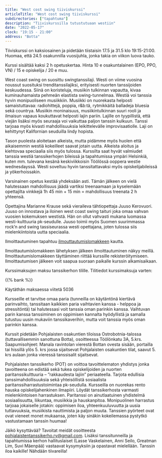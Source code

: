```yaml
---
title: "West cost swing tiiviskurssi"
articleTitle: "West cost swing tiiviskurssi"
subdirectories: ["tapahtuma"]
description: "Tiiviskurssilla tutustutuaan westiin"
date: "2022-05-17"
clock: "19:15 - 21:00"
address: "Botta"
---
```


Tiiviskurssi on kaksiosainen ja pidetään tiistaisin 17.5 ja 31.5 klo 19:15-21:00. Huomaa, että 24.5 osakunnilla vuosijuhla, jonka takia on viikon luova tauko.

Kurssi sisältää kaksi 2 h opetuskertaa. Hinta 10 e osakuntalainen (EPO, PPO, VN) / 15 e opiskelija / 20 e muu.

West coast swing on suosittu swingtanssilaji. Westi on viime vuosina noussut suosituksi trenditanssilajiksi, erityisesti nuorten tanssijoiden keskuudessa. Siinä on koristeluja, musiikin tulkinnan vapautta, kivaa kuminauhamaista pehmeän elastista swing-tunnelmaa. Westiä voi tanssia hyvin monipuoliseen musiikkiin. Musiikki on nuorekasta helposti samaistuttavaa: radiohittejä, poppia, r&b:tä, rytmikkäitä balladeja bluesia sekä countrya. Musiikin moninaisuus, musiikintulkinnan suuri rooli ja ilmaisun vapaus koukuttavat helposti lajin pariin. Lajille on tyypillistä, että viejän lisäksi myös seuraaja voi vaikuttaa paljon tanssin kulkuun. Tanssi tarjoaa myös kivasti mahdollisuuksia leikittelevälle improvisaatiolle. Laji on kehittynyt Kalifornian seuduilla lindy hopista.

Tason puolesta aloitetaan alkeista, mutta pidämme myös huolen että aikaisemmin westiä kokeilleet saavat jotain uutta. Alkeista aloitus ja kiehtovaa speciaalia siis myös tulossa. Kurssilta saat hyvät valmiudet tanssia westiä tanssikerhojen bileissä ja tapahtumissa ympäri Helsinkiä, kuten mm. tulevana kesänä keskiviikkoisin Töölössä ooppera westie wednesdayssä. Westi soveltuu hyvin tanssitattavaksi myös opiskelijabileissä ja yökerhoissakin.

Varsinainen opetus kestää yhdeksään asti. Tämän jälkeen on vielä halutessaan mahdollisuus jäädä vartiksi treenaamaan ja kyselemään opettajilta vinkkejä 1h 45 min + 15 min = mahdollisuus treenata 2 h yhteensä.

Opettajina Marianne Krause sekä vieraileva tähtiopettaja Juuso Kerovuori. Juuso on innostava ja iloinen west coast swing taituri joka omaa vahvan vuosien kokemuksen westistä. Hän on ollut vahvasti mukana luomassa westi-kulttuuria pk-seudulle. Juuso toimii myös Suomen suurimmassa rock’n and swing tassiseurassa westi opettajana, joten tulossa siis mielenkiintoista uutta speciaalia.

Ilmoittautuminen tapahtuu [ilmouttautumislomakkeen](https://docs.google.com/forms/d/e/1FAIpQLSdTcsfRr7l6AOkKC-Ay_En05fNHFBCEiVN9wgiAeezen2Te7w/viewform?fbclid=IwAR1dg_Z9m1HSk0a29kyNvtC_wXHP-ZTY4GjiUlkx2guRwhkUXtLuLf8G4Hc) kautta.

Ilmoittautumislomakkeen lähetyksen jälkeen ilmoittautuminen näkyy meillä. Ilmoittautumislomakkeen täyttäminen riittää kurssille rekisteröitymiseen. Ilmoittautumisen jälkeen voit saapua suoraan paikalle kurssin alkamisaikaan.

Kurssimaksujen maksu tanssikerhon tilille. Tilitiedot kurssimaksuja varten:

{{% bank %}}

Käytäthän maksaessa viitetä 5036

Kursseille et tarvitse omaa paria (tunneilla on käytäntönä kiertävä parinvaihto, tanssitaan kaikkien paria vaihtavien kanssa - helppoa ja stressitöntä) tai halutessasi voit tanssia oman parinkin kanssa. Vaihtuvan parin kanssa tanssiminen on oppimisen kannalta hyödyllistä ja samalla tutustuu uusin mukaviin tanssikaverihin, mutta voit tanssia myös oman parinkin kanssa.

Kurssit pidetään Pohjalaisten osakuntien tiloissa Ostrobotnia-talossa (tuttavallisemmin sanottuna Botta), osoitteessa Töölönkatu 3A, 5.krs. Saapumisohjeet: Manala ravintolan vierestä Bottan ovesta sisään, portailla tai hissillä ylös 5. krs jossa sijaitsevat Pohjalaisten osakuntien tilat, saavut 5. krs aulaan jonka vieressä tanssisalit sijaitsevat.

Pohjalaisten tanssikerho (POT) on voittoa tavoittelematon yhdistys jonka tavoitteena on edistää sekä tukea opiskelijoiden ja nuorten paritanssikulttuuria – ”rakkaudesta lajiin” periaateella. Tarjota edullisia tanssimahdollisuuksia sekä yhteisöllistä sosiaalista paritanssiharrastustoimintaa pk-seudulla. Kursseilla on nuorekas rento hauska opiskelijahenkinen ilmapiiri. Löydät tanssikerhosta varmasti mielenkiintoisen harrastuksen. Paritanssi on ainutlaatuinen yhdistelmä sosiaalisuutta, liikuntaa, musiikkia ja hauskanpitoa. Monipuolinen harrastus tarjoaa jokaiselle jotakin: oppimisen iloa, yhteenkuuluvuutta ja uusia tuttavuuksia, musiikista nauttimista ja paljon muuta. Tanssien pyörteet ovat ovat vieneet monet mukaansa, joten käy sinäkin kokeilemassa pystytkö vastustamaan tanssin huumaa!

Jäikö kysyttävää? Tavoitat meidät osoitteesta pohjalaistentanssikerho.ry@gmail.com. Lisäksi tanssitunneilla ja tapahtumissa kerhon hallituslaiset (Lasse Vaskelainen, Anni Seilo, Greatman Lim, Suvi Mäenpää) vastaavat kysymyksiin ja opastavat mielellään. Tanssin iloa kaikille! Nähdään tiivareilla!
